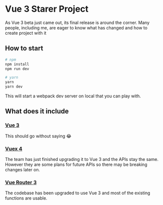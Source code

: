 # Vue 3 Starer Project

As Vue 3 beta just came out, its final release is around the corner. Many people, including me, are eager to know what has changed and how to create project with it

## How to start

```bash
# npm
npm install
npm run dev

# yarn
yarn
yarn dev
```

This will start a webpack dev server on local that you can play with.

## What does it include

### [Vue 3](https://github.com/vuejs/vue-next)

This should go without saying 😂

### [Vuex 4](https://github.com/vuejs/vuex/tree/4.0)

The team has just finished upgrading it to Vue 3 and the APIs stay the same. However they are some plans for future APIs so there may be breaking changes later on.

### [Vue Router 3](https://github.com/vuejs/vue-router-next)

The codebase has been upgraded to use Vue 3 and most of the existing functions are usable.
